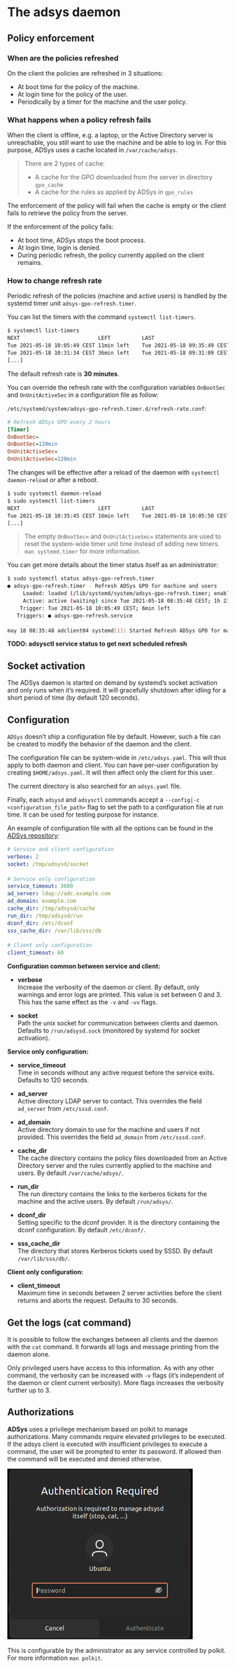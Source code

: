 # The adsys daemon

## Policy enforcement

### When are the policies refreshed

On the client the policies are refreshed in 3 situations:

* At boot time for the policy of the machine.
* At login time for the policy of the user.
* Periodically by a timer for the machine and the user policy.

### What happens when a policy refresh fails

When the client is offline, e.g. a laptop, or the Active Directory server is unreachable, you still want to use the machine and be able to log in. For this purpose, ADSys uses a cache located in `/var/cache/adsys`.

>There are 2 types of cache:
>
>* A cache for the GPO downloaded from the server in directory `gpo_cache`
>* A cache for the rules as applied by ADSys in `gpo_rules`

The enforcement of the policy will fail when the cache is empty or the client fails to retrieve the policy from the server.

If the enforcement of the policy fails:

* At boot time, ADSys stops the boot process.
* At login time, login is denied.
* During periodic refresh, the policy currently applied on the client remains.

### How to change refresh rate

Periodic refresh of the policies (machine and active users) is handled by the systemd timer unit `adsys-gpo-refresh.timer`.

You can list the timers with the command `systemctl list-timers`.

```sh
$ systemctl list-timers 
NEXT                         LEFT          LAST                         PASSED             UNIT                           ACTIVATES
Tue 2021-05-18 10:05:49 CEST 11min left    Tue 2021-05-18 09:35:49 CEST 18min ago          adsys-gpo-refresh.timer        adsys-gpo-refresh.service
Tue 2021-05-18 10:31:34 CEST 36min left    Tue 2021-05-18 09:31:09 CEST 23min ago          anacron.timer                  anacron.service
[...]
```

The default refresh rate is **30 minutes**.

You can override the refresh rate with the configuration variables `OnBootSec` and `OnUnitActiveSec` in a configuration file as follow:

`/etc/systemd/system/adsys-gpo-refresh.timer.d/refresh-rate.conf`:

```ini
# Refresh ADSys GPO every 2 hours
[Timer]
OnBootSec=
OnBootSec=120min
OnUnitActiveSec=
OnUnitActiveSec=120min
```

The changes will be effective after a reload of the daemon with `systemctl daemon-reload` or after a reboot.

```sh
$ sudo systemctl daemon-reload
$ sudo systemctl list-timers
NEXT                         LEFT          LAST                         PASSED             UNIT                           ACTIVATES
Tue 2021-05-18 10:35:45 CEST 16min left    Tue 2021-05-18 10:05:50 CEST 1h43min ago          adsys-gpo-refresh.timer        adsys-gpo-refresh.service
[...]
```

> The empty `OnBootSec=` and `OnUnitActiveSec=` statements are used to reset the system-wide timer unit time instead of adding new timers. `man systemd.timer` for more information.

You can get more details about the timer status itself as an administrator:

```sh
$ sudo systemctl status adsys-gpo-refresh.timer
● adsys-gpo-refresh.timer - Refresh ADSys GPO for machine and users
     Loaded: loaded (/lib/systemd/system/adsys-gpo-refresh.timer; enabled; vendor preset: enabled)
     Active: active (waiting) since Tue 2021-05-18 08:35:48 CEST; 1h 23min ago
    Trigger: Tue 2021-05-18 10:05:49 CEST; 6min left
   Triggers: ● adsys-gpo-refresh.service

may 18 08:35:48 adclient04 systemd[1]: Started Refresh ADSys GPO for machine and users.
```

**TODO: adsysctl service status to get next scheduled refresh**

## Socket activation

The ADSys daemon is started on demand by systemd’s socket activation and only runs when it’s required. It will gracefully shutdown after idling for a short period of time (by default 120 seconds).

## Configuration

`ADSys` doesn’t ship a configuration file by default. However, such a file can be created to modify the behavior of the daemon and the client.

The configuration file can be system-wide in `/etc/adsys.yaml`. This will thus apply to both daemon and client. You can have per-user configuration by creating `$HOME/adsys.yaml`. It will then affect only the client for this user.

The current directory is also searched for an `adsys.yaml` file.

Finally, each `adsysd` and `adsysctl` commands accept a `--config|-c <configuration_file_path>` flag to set the path to a configuration file at run time. It can be used for testing purpose for instance.

An example of configuration file with all the options can be found in the [ADSys repository](https://github.com/ubuntu/adsys/blob/main/conf.example/adsys.yaml):

```yaml
# Service and client configuration
verbose: 2
socket: /tmp/adsysd/socket

# Service only configuration
service_timeout: 3600
ad_server: ldap://adc.example.com
ad_domain: example.com
cache_dir: /tmp/adsysd/cache
run_dir: /tmp/adsysd/run
dconf_dir: /etc/dconf
sss_cache_dir: /var/lib/sss/db

# Client only configuration
client_timeout: 60
```

**Configuration common between service and client:**

* **verbose**  
Increase the verbosity of the daemon or client. By default, only warnings and error logs are printed. This value is set between 0 and 3. This has the same effect as the `-v` and `-vv` flags.

* **socket**  
Path the unix socket for communication between clients and daemon. Defaults to `/run/adsysd.sock` (monitored by systemd for socket activation).

**Service only configuration:**

* **service_timeout**  
Time in seconds without any active request before the service exits. Defaults to 120 seconds.

* **ad_server**  
Active directory LDAP server to contact. This overrides the field `ad_server` from `/etc/sssd.conf`.

* **ad_domain**  
Active directory domain to use for the machine and users if not provided. This overrides the field `ad_domain` from  `/etc/sssd.conf`.

* **cache_dir**  
The cache directory contains the policy files downloaded from an Active Directory server and the rules currently applied to the machine and users. By default `/var/cache/adsys/`.

* **run_dir**  
The run directory contains the links to the kerberos tickets for the machine and the active users. By default `/run/adsys/`.

* **dconf_dir**  
Setting specific to the dconf provider. It is the directory containing the dconf configuration. By default `/etc/dconf/`.

* **sss_cache_dir**  
The directory that stores Kerberos tickets used by SSSD. By default `/var/lib/sss/db/`.

**Client only configuration:**

* **client_timeout**  
Maximum time in seconds between 2 server activities before the client returns and aborts the request. Defaults to 30 seconds.

## Get the logs (cat command)

It is possible to follow the exchanges between all clients and the daemon with the `cat` command. It forwards all logs and message printing from the daemon alone.

Only privileged users have access to this information. As with any other command, the verbosity can be increased with `-v` flags (it’s independent of the daemon or client current verbosity). More flags increases the verbosity further up to 3.

## Authorizations

**ADSys** uses a privilege mechanism based on polkit to manage authorizations. Many commands require elevated privileges to be executed. If the adsys client is executed with insufficient privileges to execute a command, the user will be prompted to enter its password. If allowed then the command will be executed and denied otherwise.

![Polkit authentication dialog](images/5.-daemon-polkit.png)

This is configurable by the administrator as any service controlled by polkit. For more information `man polkit`.
